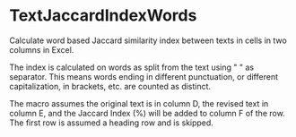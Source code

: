 # TextJaccardIndexWords
Calculate word based Jaccard similarity index between texts in cells in two columns in Excel.

The index is calculated on words as split from the text using " " as separator. This means words
ending in different punctuation, or different capitalization, in brackets, etc. are counted as distinct.

The macro assumes the original text is in column D, the revised text in column E, 
and the Jaccard Index (%) will be added to column F of the row. The first row is assumed a heading
row and is skipped.
